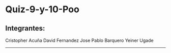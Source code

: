 # Quiz-9-y-10-Poo


Integrantes:
------------

Cristopher Acuña
David Fernandez
Jose Pablo Barquero
Yeiner Ugade

------------
